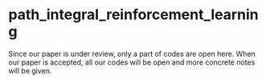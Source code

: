 # path_integral_reinforcement_learning
Since our paper is under review, only a part of codes are open here. When our paper is accepted, all our codes will be open and more concrete notes will be given.
